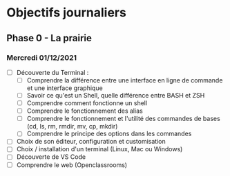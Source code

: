 # Objectifs journaliers

## Phase 0 - La prairie

### Mercredi 01/12/2021


* [ ] Découverte du Terminal : 
  * [ ] Comprendre la différence entre une interface en ligne de commande et une interface graphique
  * [ ] Savoir ce qu'est un Shell, quelle différence entre BASH et ZSH 
  * [ ] Comprendre comment fonctionne un shell
  * [ ] Comprendre le fonctionnement des alias
  * [ ] Comprendre le fonctionnement et l'utilité des commandes de bases (cd, ls, rm, rmdir, mv, cp, mkdir)
  * [ ] Comprendre le principe des options dans les commandes
* [ ] Choix de son éditeur, configuration et customisation
* [ ] Choix / installation d'un terminal (Linux, Mac ou Windows)
* [ ] Découverte de VS Code
* [ ] Comprendre le web (Openclassrooms)
